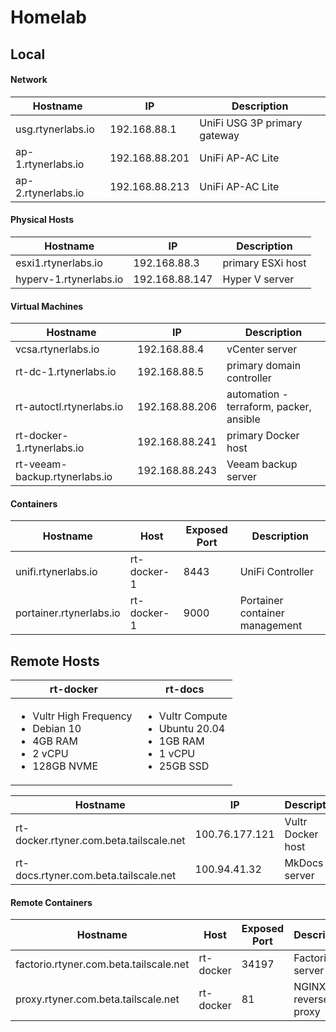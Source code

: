 # Homelab

## **Local**

#### Network

| **Hostname**                      | **IP**           | **Description**                         |
| --------------------------------- | ---------------- | --------------------------------------- |
| usg.rtynerlabs.io                 | 192.168.88.1     | UniFi USG 3P primary gateway            |
| ap-1.rtynerlabs.io                | 192.168.88.201   | UniFi AP-AC Lite                        |
| ap-2.rtynerlabs.io                | 192.168.88.213   | UniFi AP-AC Lite                        |

#### Physical Hosts

| **Hostname**                      | **IP**           | **Description**                         |
| --------------------------------- | ---------------- | --------------------------------------- |
| esxi1.rtynerlabs.io               | 192.168.88.3     | primary ESXi host                       |
| hyperv-1.rtynerlabs.io            | 192.168.88.147   | Hyper V server                          |

#### Virtual Machines

| **Hostname**                      | **IP**           | **Description**                         |
| --------------------------------- | ---------------- | --------------------------------------- |
| vcsa.rtynerlabs.io                | 192.168.88.4     | vCenter server                          |
| rt-dc-1.rtynerlabs.io             | 192.168.88.5     | primary domain controller               |
| rt-autoctl.rtynerlabs.io          | 192.168.88.206   | automation - terraform, packer, ansible |
| rt-docker-1.rtynerlabs.io         | 192.168.88.241   | primary Docker host                     |
| rt-veeam-backup.rtynerlabs.io     | 192.168.88.243   | Veeam backup server                     |

#### Containers

| **Hostname**                      | **Host**         | **Exposed Port**    | **Description**                 |
| --------------------------------- | ---------------- | ------------------- | --------------------------------|
| unifi.rtynerlabs.io               | rt-docker-1      | 8443                | UniFi Controller                |
| portainer.rtynerlabs.io           | rt-docker-1      | 9000                | Portainer container management  |

## Remote Hosts

| **rt-docker**                                                                                              | **rt-docs**                                                                                          |
|----------------------------------------------------------------------------------------------------------- | ---------------------------------------------------------------------------------------------------- |
| <ul><li>Vultr High Frequency</li><li>Debian 10</li><li>4GB RAM</li><li>2 vCPU</li><li>128GB NVME</li></ul> | <ul><li>Vultr Compute</li><li>Ubuntu 20.04</li><li>1GB RAM</li><li>1 vCPU</li><li>25GB SSD</li></ul> |



| **Hostname**                            | **IP**           | **Description**     |
| --------------------------------------- | ---------------- | ------------------- |
| rt-docker.rtyner.com.beta.tailscale.net | 100.76.177.121   | Vultr Docker host   |
| rt-docs.rtyner.com.beta.tailscale.net   | 100.94.41.32     | MkDocs server       |

#### Remote Containers

| **Hostname**                           | **Host**         | **Exposed Port**    | **Description**                      |
| ---------------------------------------| ---------------- | ------------------- | --------------------------------|
| factorio.rtyner.com.beta.tailscale.net | rt-docker        | 34197               | Factorio server                 |
| proxy.rtyner.com.beta.tailscale.net    | rt-docker        | 81                  | NGINX reverse proxy             |
